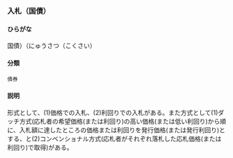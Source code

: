 <div style="display:none;">

## [あ行](securities-terms?id=あ行)
## [か行](securities-terms?id=か行)
## [さ行](securities-terms?id=さ行)
## [た行](securities-terms?id=た行)
## [な行](securities-terms?id=な行)

</div>

### 入札（国債）

#### ひらがな

国債）（にゅうさつ（こくさい）

#### 分類

`債券`

#### 説明

形式として、(1)価格での入札、(2)利回りでの入札がある。また方式として(1)ダッチ方式(応札者の希望価格(または利回り)の高い価格(または低い利回り)から順に、入札額に達したところの価格または利回りを発行価格(または発行利回り)とする、と(2)コンベンショナル方式(応札者がそれぞれ落札した応札価格(または利回り)で取得)がある。

<div style="display:none;">

## [は行](securities-terms?id=は行)
## [ま行](securities-terms?id=ま行)
## [や行](securities-terms?id=や行)
## [ら行](securities-terms?id=ら行)
## [わ行](securities-terms?id=わ行)
## [英数字・記号](securities-terms?id=英数字・記号)

</div>

